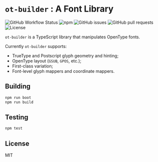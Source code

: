 # `ot-builder` : A Font Library

![GitHub Workflow Status](https://img.shields.io/github/workflow/status/ot-builder/monorepo/Prime?logo=github) ![npm](https://img.shields.io/npm/v/ot-builder) ![GitHub issues](https://img.shields.io/github/issues/ot-builder/monorepo) ![GitHub pull requests](https://img.shields.io/github/issues-pr/ot-builder/monorepo) ![License](https://img.shields.io/github/license/ot-builder/monorepo)

`ot-builder` is a TypeScript library that manipulates OpenType fonts.

Currently `ot-builder` supports:

- TrueType and Postscript glyph geometry and hinting;
- OpenType layout (`GSUB`, `GPOS`, etc.);
- First-class variation;
- Font-level glyph mappers and coordinate mappers.

## Building

```bash
npm run boot
npm run build
```

## Testing

```bash
npm test
```

## License

MIT